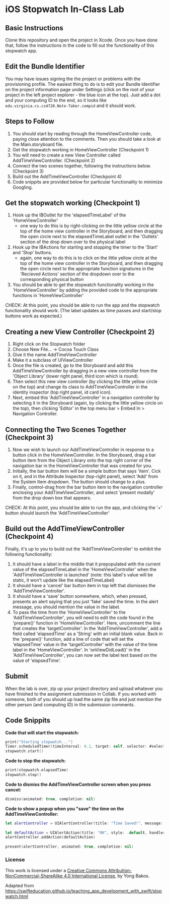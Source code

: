 # iOS Stopwatch In-Class Lab

## Basic Instructions

Clone this repository and open the project in Xcode.  Once you have done that, follow the instructions in the code to fill out the functionality of this stopwatch app.

## Edit the Bundle Identifier

You may have issues signing the the project or problems with the provisioning profile.  The easiest thing to do is to edit your Bundle Identifier on the project information page under Settings (click on the root of your project in the left project explorer - the blue icon at the top).  Just add a dot and your computing ID to the end, so it looks like `edu.virginia.cs.cs4720.Note-Taker.compid` and it should work.

## Steps to Follow

1. You should start by reading through the HomeViewController code, paying close attention to the comments. Then you should take a look at the Main.storyboard file.
2. Get the stopwatch working in HomeViewController (Checkpoint 1)
3. You will need to create a new View Controller called AddTimeViewController. (Checkpoint 2)
3. Connect the two scenes together, following the instructions below. (Checkpoint 3)
5. Build out the AddTimeViewController (Checkpoint 4)
6. Code snippits are provided below for particular functionality to minimize Googling.

## Get the stopwatch working (Checkpoint 1)

1. Hook up the IBOutlet for the 'elapsedTimeLabel' of the 'HomeViewController' 
	- one way to do this is by right-clicking on the little yellow circle at the top of the home view controller in the Storyboard, and then dragging the open circle next to the elapsedTimeLabel outlet in the 'Outlets' section of the drop down over to the physical label
2. Hook up the IBActions for starting and stopping the timer to the 'Start' and 'Stop' buttons.
	- again, one way to do this is to click on the little yellow circle at the top of the home view controller in the Storyboard, and then dragging the open circle next to the appropriate function signatures in the 'Recieved Actions' section of the dropdown over to the corresponding physical button
3. You should be able to get the stopwatch functionality working in the 'HomeViewController' by adding the provided code to the appropriate functions in 'HomeViewController'

CHECK: At this point, you should be able to run the app and the stopwatch functionality should work. (The label updates as time passes and start/stop buttons work as expected.)

## Creating a new View Controller (Checkpoint 2)

1. Right click on the Stopwatch folder
2. Choose New File... -> Cocoa Touch Class
3. Give it the name AddTimeViewController
4. Make it a subclass of UIViewController
5. Once the file is created, go to the Storyboard and add this AddTimeViewController by dragging in a new view controller from the 'Object Library' (lower right panel, third icon which is round).
6. Then select this new view controller (by clicking the little yellow circle on the top) and change its class to AddTimeViewController in the identity inspector (top right panel, id card icon).
7. Next, embed this 'AddTimeViewController' in a navigation controller by selecting it in the Storyboard (again, by clicking the little yellow circle on the top), then clicking 'Editor' in the top menu bar > Embed In > Navigation Controller.

## Connecting the Two Scenes Together (Checkpoint 3)

1. Now we wish to launch our AddTimeViewController in response to a button click in the HomeViewController. In the Storyboard, drag a bar button item from the Object Library onto the top right corner of the navigation bar in the HomeViewController that was created for you. 
2. Initially, the bar button item will be a simple button that says 'item'. Cick on it, and in the Attribute Inspector (top-right panel), select 'Add' from the System Item dropdown. The button should change to a plus.
3. Finally, control-drag from the bar button item to the navigation controller enclosing your AddTimeViewController, and select 'present modally' from the drop down box that appears.

CHECK: At this point, you should be able to run the app, and clicking the '+' button should launch the 'AddTimeViewController'

## Build out the AddTimeViewController (Checkpoint 4)

Finally, it's up to you to build out the 'AddTimeViewController' to exhibit the following functionality:

1. It should have a label in the middle that it prepopulated with the current value of the elapsedTimeLabel in the 'HomeViewController' when the 'AddTimeViewController is launched' (note: this label's value will be static, it won't update like the elapsedTimeLabel)
2. It should have a 'cancel' bar button item in top left that dismisses the 'AddTimeViewController'.
3. It should have a 'save' button somewhere, which, when pressed, presents an alert saying that you just 'fake' saved the time. In the alert message, you should mention the value in the label.
4. To pass the time from the 'HomeViewController' to the 'AddTimeViewController', you will need to edit the code found in the 'prepare()' function in 'HomeViewController'.  Here, uncomment the line that creates the 'targetController'.  In the 'AddTimeViewController', add a field called 'elapsedTime' as a 'String' with an initial blank value.  Back in the 'prepare()' function, add a line of code that will set the 'elapsedTime' value in the 'targetController' with the value of the time label in the 'HomeViewController'.  In 'onViewDidLoad()' in the 'AddTimeViewController', you can now set the label text based on the value of 'elapsedTime'.

## Submit

When the lab is over, zip up your project directory and upload whatever you have finished to the assignment submission in Collab.  If you worked with someone, both of you should up load the same zip file and just mention the other person (and computing ID) in the submission comments.

## Code Snippits

__Code that will start the stopwatch:__

```swift
print("Starting stopwatch...")
Timer.scheduledTimer(timeInterval: 0.1, target: self, selector: #selector(HomeViewController.updateElapsedTimeLabel(_:)), userInfo: nil, repeats: true)
stopwatch.start()
```

__Code to stop the stopwatch:__
```swift
print(stopwatch.elapsedTime)
stopwatch.stop()
```

__Code to dismiss the AddTimeViewController screen when you press cancel:__
```swift
dismiss(animated: true, completion: nil)
```

__Code to show a popup when you "save" the time on the AddTimeViewController:__
```swift
let alertController = UIAlertController(title: "Time Saved!", message: "You just fake saved the time " + timeLabel.text! + "!", preferredStyle: .alert)
        
let defaultAction = UIAlertAction(title: "OK", style: .default, handler: nil)
alertController.addAction(defaultAction)
        
present(alertController, animated: true, completion: nil)
```



### License

This work is licensed under a [Creative Commons Attribution-NonCommercial-ShareAlike 4.0 International License](https://creativecommons.org/licenses/by-nc-sa/4.0/), by Yong Bakos.

Adapted from https://swifteducation.github.io/teaching_app_development_with_swift/stopwatch.html
